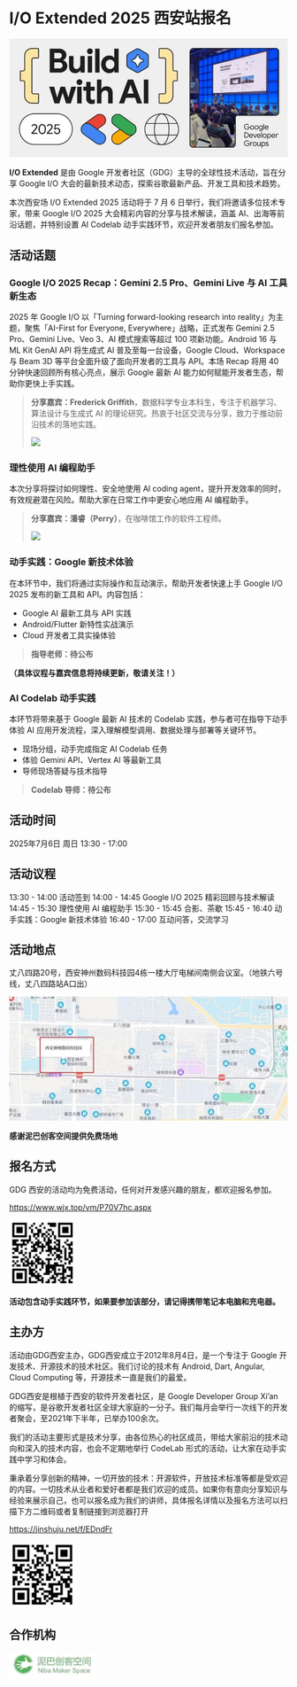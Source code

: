 # I/O Extended 2025 西安站报名

![](../assets/promos/2025_BuildWithAI.jpg)

**I/O Extended** 是由 Google 开发者社区（GDG）主导的全球性技术活动，旨在分享 Google I/O 大会的最新技术动态，探索谷歌最新产品、开发工具和技术趋势。

本次西安场 I/O Extended 2025 活动将于 7 月 6 日举行，我们将邀请多位技术专家，带来 Google I/O 2025 大会精彩内容的分享与技术解读，涵盖 AI、出海等前沿话题，并特别设置 AI Codelab 动手实践环节，欢迎开发者朋友们报名参加。

## 活动话题

### Google I/O 2025 Recap：Gemini 2.5 Pro、Gemini Live 与 AI 工具新生态

2025 年 Google I/O 以「Turning forward-looking research into reality」为主题，聚焦「AI-First for Everyone, Everywhere」战略，正式发布 Gemini 2.5 Pro、Gemini Live、Veo 3、AI 模式搜索等超过 100 项新功能。Android 16 与 ML Kit GenAI API 将生成式 AI 普及至每一台设备，Google Cloud、Workspace 与 Beam 3D 等平台全面升级了面向开发者的工具与 API。本场 Recap 将用 40 分钟快速回顾所有核心亮点，展示 Google 最新 AI 能力如何赋能开发者生态，帮助你更快上手实践。

> **分享嘉宾：Frederick Griffith**，数据科学专业本科生，专注于机器学习、算法设计与生成式 AI 的理论研究。热衷于社区交流与分享，致力于推动前沿技术的落地实践。
>
> ![](../assets/avatars/Frederick.png)

### 理性使用 AI 编程助手

本次分享将探讨如何理性、安全地使用 AI coding agent，提升开发效率的同时，有效规避潜在风险。帮助大家在日常工作中更安心地应用 AI 编程助手。

> **分享嘉宾：潘睿（Perry）**，在咖啡馆工作的软件工程师。
>
> ![](../assets/avatars/潘睿.png)

### 动手实践：Google 新技术体验

在本环节中，我们将通过实际操作和互动演示，帮助开发者快速上手 Google I/O 2025 发布的新工具和 API。内容包括：

- Google AI 最新工具与 API 实践
- Android/Flutter 新特性实战演示
- Cloud 开发者工具实操体验

> **指导老师：待公布**

**（具体议程与嘉宾信息将持续更新，敬请关注！）**

### AI Codelab 动手实践

本环节将带来基于 Google 最新 AI 技术的 Codelab 实践，参与者可在指导下动手体验 AI 应用开发流程，深入理解模型调用、数据处理与部署等关键环节。

- 现场分组，动手完成指定 AI Codelab 任务
- 体验 Gemini API、Vertex AI 等最新工具
- 导师现场答疑与技术指导

> **Codelab 导师：待公布**

## 活动时间

2025年7月6日 周日 13:30 - 17:00

## 活动议程

13:30 - 14:00  活动签到
14:00 - 14:45  Google I/O 2025 精彩回顾与技术解读
14:45 - 15:30  理性使用 AI 编程助手
15:30 - 15:45  合影、茶歇
15:45 - 16:40  动手实践：Google 新技术体验
16:40 - 17:00  互动问答，交流学习

## 活动地点

丈八四路20号，西安神州数码科技园4栋一楼大厅电梯间南侧会议室。（地铁六号线，丈八四路站A口出）

![](../assets/venues/丈八四路_地图.png)

**感谢泥巴创客空间提供免费场地**

## 报名方式

GDG 西安的活动均为免费活动，任何对开发感兴趣的朋友，都欢迎报名参加。

<https://www.wjx.top/vm/P70V7hc.aspx>

![](../assets/qrcodes/通用_报名.png)

**活动包含动手实践环节，如果要参加该部分，请记得携带笔记本电脑和充电器。**

## 主办方

活动由GDG西安主办，GDG西安成立于2012年8月4日，是一个专注于 Google 开发技术、开源技术的技术社区。我们讨论的技术有 Android, Dart, Angular, Cloud Computing 等，开源技术一直是我们的最爱。

GDG西安是根植于西安的软件开发者社区，是 Google Developer Group Xi’an 的缩写，是谷歌开发者社区全球大家庭的一分子。我们每月会举行一次线下的开发者聚会，至2021年下半年，已举办100余次。

我们的活动主要形式是技术分享，由各位热心的社区成员，带给大家前沿的技术动向和深入的技术内容，也会不定期地举行 CodeLab 形式的活动，让大家在动手实践中学习和体会。

秉承着分享创新的精神，一切开放的技术：开源软件，开放技术标准等都是受欢迎的内容。一切技术从业者和爱好者都是我们欢迎的成员。如果你有意向分享知识与经验来展示自己，也可以报名成为我们的讲师，具体报名详情以及报名方法可以扫描下方二维码或者复制链接到浏览器打开

<https://jinshuju.net/f/EDndFr>

![](../assets/qrcodes/通用_讲师申请.png)

## 合作机构

![](../assets/brands/泥巴创客空间.png)
